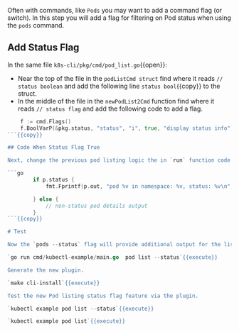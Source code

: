 Often with commands, like `Pods` you may want to add a command flag (or switch). In this step you will add a flag for filtering on Pod status when using the `pods` command.

## Add Status Flag

In the same file `k8s-cli/pkg/cmd/pod_list.go`{{open}}:

- Near the top of the file in the `podListCmd struct` find where it reads `// status boolean` and add the following line `status bool`{{copy}} to the struct.
- In the middle of the file in the `newPodList2Cmd` function find where it reads `// status flag` and add the following code to add a flag.

```go
	f := cmd.Flags()
	f.BoolVarP(&pkg.status, "status", "i", true, "display status info")
```{{copy}}

## Code When Status Flag True

Next, change the previous pod listing logic the in `run` function code such that when the status flag is true it will provide a different output.

```go
		if p.status {
			fmt.Fprintf(p.out, "pod %v in namespace: %v, status: %v\n", item.Name, item.Namespace, item.Status.Phase)

		} else {
			// non-status pod details output
		}
```{{copy}}

# Test

Now the `pods --status` flag will provide additional output for the list.

`go run cmd/kubectl-example/main.go  pod list --status`{{execute}}

Generate the new plugin.

`make cli-install`{{execute}}

Test the new Pod listing status flag feature via the plugin.

`kubectl example pod list --status`{{execute}}

`kubectl example pod list`{{execute}}
